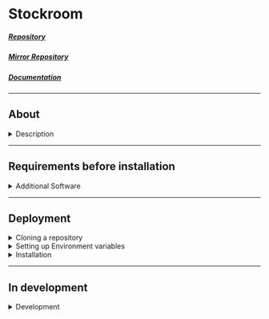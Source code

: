 # **Stockroom**

##### [Repository](https://gitlab.com/NikolajMakarovskij/stockroom)
##### [Mirror Repository](https://github.com/NikolajMakarovskij/myStockroom)

##### [Documentation](https://nikolajmakarovskij.gitlab.io/stockroom/)

___
## About
<details>
<summary> Description </summary>

`This program allows you to set the placement of equipment on the premises and specify the components.
and consumables installed in the equipment, and keep a history of component replacement. Allows you to add, write off, and dispose of to (co) warehouse(a). In the "On balance" section, you can specify how consumables and components are listed in accounting. The functionality of the sections with software and digital signatures
is under development`

`The program is accessed via a browser on the internal LAN. There is an authorization system, an administrator panel, and the system of access rights to sections.`

`The program is written using the Django framework (v 5) in Python 3.12. It is used as a database.
PostgreSQL (v. 14). Docker is used to launch and deploy the program.`

</details>

___
## Requirements before installation

<details>
<summary> Additional Software </summary>

1. To deploy the program, you will need pre-installed:
    * Docker и Docker compose

    or

    * Docker desktop

2. The installation of Docker can be found at [link](
https://docs.docker.com/engine/).

3. The installation of Docker compose can be found at [link](
https://docs.docker.com/compose/).

4. The installation of Docker desktop can be found at [link](
https://docs.docker.com/get-docker/).

</details>

___
## Deployment

<details>
<summary>Cloning a repository</summary>

Copying of the repository can be found at [link](
https://docs.github.com/ru/repositories/creating-and-managing-repositories/cloning-a-repository).

</details>

<details>
<summary>Setting up Environment variables</summary>

1. In the folder ***backend/database/Init_db/*** there is a test database to demonstrate the operation of the program. If you do not need a test database, delete the ***init.sql*** file from the folder;
2. In the ***backend/*** folder, open the ***.env*** file. The values of the variables are shown in the table below:

<details><summary>Environment variables</summary>

|                      Variable | Description                                                                                            |
|--------------------------------:|-----------------------------------------------------------------------------------------------------|
|                           DEBUG | Enables debugging mode. Install ***0*** to disable it. To enable it, set ***1***       |
|                      SECRET_KEY | The key for the cryptographic signature                                                                  |
|            DJANGO_ALLOWED_HOSTS | Allowed hosts. Specify the list of hosts separated by commas                                          |
|                      SQL_ENGINE | When using PostgreSQL, specify ***django.db.backends.postgresql***. It is recommended not to change |
|       SQL_DATABASE, POSTGRES_DB | The name of the database. Must match                                                                            |
|         SQL_USER, POSTGRES_USER | The name of the database user. Must match                                                               |
| SQL_PASSWORD, POSTGRES_PASSWORD | The password of the database user. Must match                                                            |
|                        SQL_HOST | The name of the database host. It is recommended to leave ***db***                                                       |
|                        SQL_PORT | The database port. It is recommended to leave ***5432***                                                          |
|              SQL_PGDATA, PGDATA | The location of the database inside the container. It is recommended to leave ***"/var/lib/postgresql/data/pgdata"***   |
|       POSTGRES_HOST_AUTH_METHOD | It is recommended to leave ***trust***                                                                 |
|                   CELERY_BROKER | Celery broker server settings. It is recommended to leave ***redis://redis:6379/0***                 |
|                  CELERY_BACKEND | Celery server settings. It is recommended to leave ***redis://redis:6379/0***                         |
</details>
</details>
<details><summary>Installation</summary>

1. After setting up the environment variables, open the ***backend folder in the terminal/***;
2. Enter the command:

    ```
    docker-compose up --build
    ```

3. Wait for the containers to be assembled and launched;
4. After starting the containers, open a new console window;
5. To create a superuser, enter:

    ```
    docker exec -it container_name python3 manage.py createsuperuser
    ```
    
6. Go to [0.0.0.0/home/](http://0.0.0.0/home/) or [localhost/home/](http://localhost/home/);
7. Log in with the data specified in clause 5.

`If the program was deployed from a test database, the user will be available: login: admin password: admin'.`

8. Backup

    ```
    docker exec container_name pg_dump -U SQL_USER -W SQL_DATABASE > init_db_$(date +\%Y-\%m-\%d).sql
    ```

</details>

___
## In development

<details>
<summary> Development </summary>

1. REST API based on Django REST framework ([#14](https://gitlab.com/NikolajMakarovskij/stockroom/-/issues/14));
2. frontend based on React ([#14](https://gitlab.com/NikolajMakarovskij/stockroom/-/issues/14));
3. Software app ([#15](https://gitlab.com/NikolajMakarovskij/stockroom/-/issues/15));
4. Signature app ([#16](https://gitlab.com/NikolajMakarovskij/stockroom/-/issues/16)).

</details>